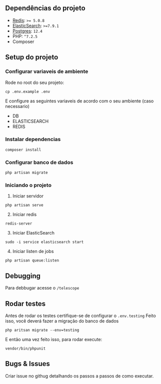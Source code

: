 
## Dependências do projeto

- [Redis](https://redis.io/download): `>= 5.0.8`
- [ElasticSearch](https://www.elastic.co/downloads/elasticsearch): `>=7.9.1`
- [Postgres](https://www.postgresql.org/download/): `12.4`
- PHP: `^7.2.5`
- Composer

## Setup do projeto
### Configurar variaveis de ambiente

Rode no root do seu projeto:

```
cp .env.example .env
```

E configure as seguintes variaveis de acordo com o seu ambiente (caso necessario)

- DB
- ELASTICSEARCH
- REDIS

### Instalar dependencias

```
composer install
```

### Configurar banco de dados

```
php artisan migrate
```

### Iniciando o projeto

1. Iniciar servidor

```
php artisan serve
```

2. Iniciar redis

```
redis-server
``` 

3. Iniciar ElasticSearch

```
sudo -i service elasticsearch start
```

4. Iniciar listen de jobs

```
php artisan queue:listen
```

## Debugging

Para debbugar acesse o `/telescope`

## Rodar testes

Antes de rodar os testes certifique-se de configurar o `.env.testing`
Feito isso, você deverá fazer a migração do banco de dados

```
php aritsan migrate --env=testing
``` 

E então uma vez feito isso, para rodar execute:

```
vendor/bin/phpunit
```

## Bugs & Issues

Criar issue no githug detalhando os passos a passos de como executar.
